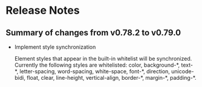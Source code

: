 # Release Notes

## Summary of changes from v0.78.2 to v0.79.0

* Implement style synchronization

  Element styles that appear in the built-in whitelist will be
  synchronized. Currently the following styles are whitelisted:
  color, background-\*, text-\*, letter-spacing, word-spacing,
  white-space, font-\*, direction, unicode-bidi, float, clear,
  line-height, vertical-align, border-\*, margin-\*, padding-\*.
